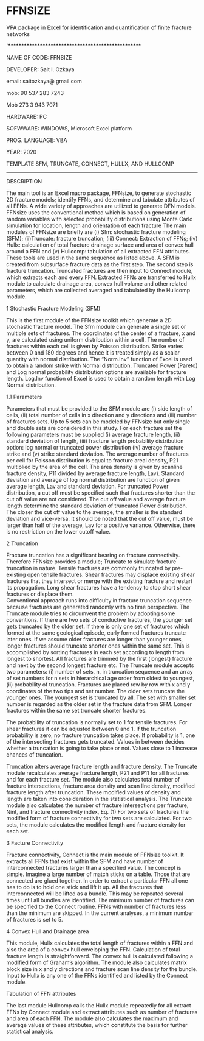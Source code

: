# FFNSIZE
VPA package in Excel for identification and quantification of finite fracture networks

'**************************************************

NAME OF CODE:			FFNSIZE

DEVELOPER:				Sait I. Ozkaya

email: 			     	saitozkaya@ gmail.com

mob: 			      	90 537 283 7243

Mob               273 3 943 7071
                  
HARDWARE:			  	PC

SOFWWARE:			  	WINDOWS, Microsoft Excel platform

PROG. LANGUAGE:		VBA

YEAR:				    	2020

TEMPLATE    			SFM, TRUNCATE, CONNECT, HULLX, AND HULLCOMP


****************************************************

DESCRIPTION

The main tool is an Excel macro package, FFNsize, to generate stochastic 2D fracture models; identify FFNs, and determine and tabulate attributes of all FFNs. A wide variety of approaches are utilized to generate DFN models. FFNsize uses the conventional method which is based on generation of random variables with selected probability distributions using Monte Carlo simulation for location, length and orientation  of each fracture The main modules of FFNsize are briefly are (i) Sfm: stochastic fracture modeling (SFM); (ii)Truncate: fracture truncation; (iii) Connect: Extraction of FFNs; (iv) Hullx: calculation of total fracture drainage surface and  area of convex hull around a FFN and (v) Hullcomp: tabulation of all  extracted FFN attributes. These tools are used in the same sequence as listed above. A SFM is created from subsurface fracture data as the first step. The second step is fracture truncation.  Truncated fractures are then input to Connect module, which extracts each and every FFN.  Extracted FFNs are transferred to Hullx module to calculate drainage area, convex hull volume and other related parameters, which are collected averaged and tabulated by the Hullcomp module. 


1 Stochastic Fracture Modeling (SFM)

This is the first module of the FFNsize toolkit which generate a 2D stochastic fracture model. The Sfm module can generate a single set or multiple sets of fractures. The coordinates of the center of a fracture, x and y, are calculated using uniform distribution within a cell.  The number of fractures within each cell is given by Poisson distribution. 
Strike varies between 0 and 180 degrees and hence it is treated simply as a scalar quantity with normal distribution. The “Norm.Inv” function of Excel is used to obtain a random strike with Normal distribution.  Truncated Power (Pareto) and Log normal probability distribution options are available for fracture length. Log.Inv function of Excel is used to obtain a random length with Log Normal distribution.


1.1 Parameters

Parameters that must be provided to the SFM module are (i) side length of cells, (ii) total number of cells in x direction and y directions and (iii) number of fractures sets.  Up to 5 sets can be modeled by FFNsize but only single and double sets are considered in this study.
For each fracture set the following parameters must be supplied (i) average fracture length, (ii) standard deviation of length, (iii) fracture length probability distribution option: log normal or truncated power distribution (iv) average fracture strike and (v) strike standard deviation. 
The average number of fractures per cell for Poisson distribution is equal to fracture areal density, P21 multiplied by the area of the cell. The area density is given by scanline fracture density, P11 divided by average fracture length, Lav).
Standard deviation and average of log normal distribution are function of given average length, Lav and standard deviation. For truncated Power distribution, a cut off must be specified such that fractures shorter than the cut off value are not considered. The cut off value and average fracture length determine the standard deviation of truncated Power distribution. The closer the cut off value to the average, the smaller is the standard deviation and vice-versa. It should be noted that the cut off value, must be larger than half of the average, Lav for a positive variance. Otherwise, there is no restriction on the lower cutoff value.


2 Truncation

Fracture truncation has a significant bearing on fracture connectivity. Therefore FFNsize provides a module; Truncate to simulate fracture truncation in nature.  Tensile fractures are commonly truncated by pre-existing open tensile fractures. Shear fractures may displace existing shear fractures that they intersect or merge with the existing fracture and restart its propagation. Long shear fractures have a tendency to stop short shear fractures or displace them.  
Conventional approach runs into difficulty in fracture truncation sequence because fractures are generated randomly with no time perspective. The Truncate module tries to circumvent the problem by adopting some conventions. If there are two sets of conductive fractures, the younger set gets truncated by the older set. If there is only one set of fractures which formed at the same geological episode, early formed fractures truncate later ones. If we assume older fractures are longer than younger ones, longer fractures should truncate shorter ones within the same set. This is accomplished by sorting fractures in each set according to length from longest to shortest. All fractures are trimmed by the first (longest) fracture and next by the second longest fracture etc.
The Truncate module accepts two parameters: (i) number of sets, n, in truncation sequence and an array of set numbers for n sets in hierarchical age order from oldest to youngest, (ii) probability of truncation.  Fractures are placed row by row with x and y coordinates of the two tips and set number. The older sets truncate the younger ones.  The youngest set is truncated by all. The set with smaller set number is regarded as the older set in the fracture data from SFM. Longer fractures within the same set truncate shorter fractures.

The probability of truncation is normally set to 1 for tensile fractures. For shear fractures it can be adjusted between 0 and 1. If the truncation probability is zero, no fracture truncation takes place. If probability is 1, one of the intersecting fractures gets truncated. Values in between decides whether a truncation is going to take place or not.  Values close to 1 increase chances of truncation.

Truncation alters average fracture length and fracture density. The Truncate module recalculates average fracture length, P21 and P11 for all fractures and for each fracture set. The module also calculates total number of fracture intersections, fracture area density and scan line density, modified fracture length after truncation. These modified values of density and length are taken into consideration in the statistical analysis. The Truncate module also calculates the number of fracture intersections per fracture, Nint, and fracture connectivity index, Eq. (1) For two sets of fractures the modified form of fracture connectivity for two sets are calculated. For two sets, the module calculates the modified length and fracture density for each set. 


3 Facture Connectivity

Fracture connectivity, Connect is the main module of FFNsize toolkit. It extracts all FFNs that exist within the SFM and have number of interconnected fractures larger than a specified value. The concept is simple. Imagine a large number of match sticks on a table. Those that are connected are glued together. In order to extract a particular FFN all one has to do is to hold one stick and lift it up. All the fractures that interconnected will be lifted as a bundle. This may be repeated several times until all bundles are identified.  The minimum number of fractures can be specified to the Connect routine. FFNs with number of fractures less than the minimum are skipped. In the current analyses, a minimum number of fractures is set to 5.


4 Convex Hull and Drainage area

This module, Hullx calculates the total length of fractures within a FFN and also the area of a convex hull enveloping the FFN. Calculation of total fracture length is straightforward. The convex hull is calculated following a modified form of Graham’s algorithm. The module also calculates matrix block size in x and y directions and fracture scan line density for the bundle. Input to Hullx is any one of the FFNs identified and listed by the Connect module. 


Tabulation of FFN attributes

The last module Hullcomp calls the Hullx module repeatedly for all extract FFNs by Connect module and extract attributes such as number of fractures and area of each FFN. The module also calculates the maximum and average values of these attributes, which constitute the basis for further statistical analysis.

